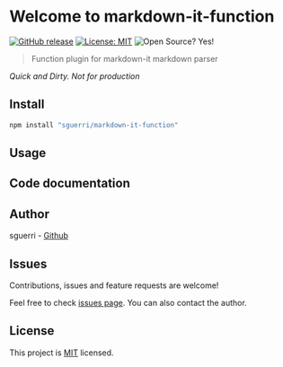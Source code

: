 # Welcome to markdown-it-function

[![GitHub release](https://img.shields.io/github/v/release/sguerri/markdown-it-function.svg)](https://github.com/sguerri/markdown-it-function/releases/)
[![License: MIT](https://img.shields.io/badge/License-MIT-yellow.svg)](https://spdx.org/licenses/MIT)
![Open Source? Yes!](https://badgen.net/badge/Open%20Source%20%3F/Yes%21/blue?icon=github)

> Function plugin for markdown-it markdown parser  

*Quick and Dirty. Not for production*

## Install

```cpp
npm install "sguerri/markdown-it-function"
```

## Usage

## Code documentation

## Author

sguerri - [Github](https://github.com/sguerri)

## Issues

Contributions, issues and feature requests are welcome!

Feel free to check [issues page](https://github.com/sguerri/markdown-it-function/issues). You can also contact the author.

## License

This project is [MIT](https://spdx.org/licenses/MIT) licensed.
